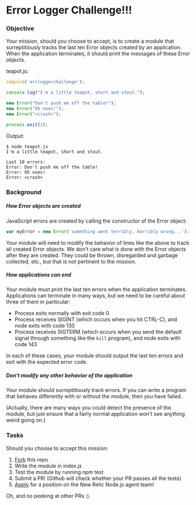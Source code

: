 # Error Logger Challenge!!!

### Objective

Your mission, should you choose to accept, is to create a module that surreptitiously tracks the last ten Error objects created by an application. When the application terminates, it should print the messages of these Error objects.

teapot.js:
```javascript
require('errloggerchallenge');

console.log("I'm a little teapot, short and stout.");

new Error("Don't push me off the table!");
new Error("Oh noes!");
new Error("<crash>");

process.exit(1);
```

Output:
```
$ node teapot.js
I'm a little teapot, short and stout.

Last 10 errors:
Error: Don't push me off the table!
Error: Oh noes!
Error: <crash>
```

### Background

##### How Error objects are created

JavaScript errors are created by calling the constructor of the Error object:

```javascript
var myError = new Error('something went terribly, horribly wrong...');
```

Your module will need to modify the behavior of lines like the above to track all created Error objects. We don't care what is done with the Error objects after they are created. They could be thrown, disregarded and garbage collected, etc., but that is not pertinent to the mission.

##### How applications can end

Your module must print the last ten errors when the application terminates. Applications can terminate in many ways, but we need to be careful about three of them in particular:

* Process exits normally with exit code 0
* Process receives SIGINT (which occurs when you hit CTRL-C), and node exits with code 130
* Process receives SIGTERM (which occurs when you send the default signal through something like the `kill` program), and node exits with code 143

In each of these cases, your module should output the last ten errors and exit with the expected error code.

##### Don't modify any other behavior of the application

Your module should surreptitiously track errors. If you can write a program that behaves differently with or without the module, then you have failed.

(Actually, there are many ways you could detect the presence of the module, but just ensure that a fairly normal application won't see anything weird going on.)

### Tasks

Should you choose to accept this mission:

1. [Fork](https://github.com/txase/errloggerchallenge/fork) this repo
1. Write the module in index.js
1. Test the module by running npm test
1. Submit a PR! (Github will check whether your PR passes all the tests)
1. [Apply](http://newrelic.com/about/careers?jvi=oIFeZfwk,Job) for a position on the New Relic Node.js agent team!

Oh, and no peeking at other PRs :).
